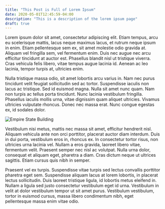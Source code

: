 ```yaml
---
title: "This Post is Full of Lorem Ipsum"
date: 2020-05-01T12:45:59-04:00
description: "This is a description of the lorem ipsum page"
draft: true
---
```


Lorem ipsum dolor sit amet, consectetur adipiscing elit. Etiam tempus, arcu eu scelerisque mattis, lacus neque maximus lacus, et rutrum neque ipsum in enim. Etiam pellentesque sem ex, sit amet molestie odio gravida at. Aliquam vel fringilla sem, vel fermentum enim. Duis nec augue nec arcu efficitur tincidunt at auctor est. Phasellus blandit nisl ut tristique viverra. Cras vehicula felis libero, vitae tempus augue lacinia id. Aenean ac leo lacinia, tempor turpis at, ultricies enim.

Nulla tristique massa odio, sit amet lobortis arcu varius in. Nam nec purus tincidunt velit feugiat sollicitudin sed ac tortor. Suspendisse iaculis non lacus ac tristique. Sed id euismod magna. Nulla sit amet nunc quam. Nam non turpis ac tellus porta tincidunt. Nunc lacinia vestibulum fringilla. Phasellus iaculis mollis urna, vitae dignissim quam aliquet ultricies. Vivamus ultricies vulputate rhoncus. Donec nec massa erat. Nunc congue egestas ex, id sodales dolor.

![Empire State Building](/images/blog/2020/05/empire-state.jpg)

Vestibulum nisi metus, mattis nec massa sit amet, efficitur hendrerit nisl. Aliquam vehicula ante non orci porttitor, placerat auctor diam interdum. Duis in dui porta, vestibulum eros in, rhoncus ex. In consectetur tortor risus, non ultricies urna lacinia vel. Nullam a eros gravida, laoreet libero vitae, fermentum velit. Praesent semper nec nisl ac volutpat. Nulla urna dolor, consequat et aliquam eget, pharetra a diam. Cras dictum neque ut ultrices sagittis. Etiam cursus quis nibh in semper.

Praesent vel ex turpis. Suspendisse vitae turpis sed lectus convallis porttitor pharetra eget sem. Suspendisse aliquam lacus at lorem lobortis, in placerat lectus sollicitudin. Duis laoreet tristique ligula, id lobortis metus eleifend in. Nullam a ligula sed justo consectetur vestibulum eget id urna. Vestibulum in velit at dolor vestibulum tempor ut sit amet purus. Vestibulum vestibulum, tortor in euismod cursus, massa libero condimentum nibh, eget pellentesque massa enim vitae odio.
